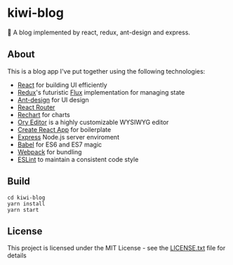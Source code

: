# kiwi-blog
🥝 A blog implemented by react, redux, ant-design and express.

## About

This is a blog app I've put together using the following technologies:

* [React](https://github.com/facebook/react) for building UI efficiently
* [Redux](https://github.com/reactjs/redux)'s futuristic [Flux](https://facebook.github.io/react/blog/2014/05/06/flux.html) implementation for managing state
* [Ant-design](https://github.com/ant-design/ant-design) for UI design
* [React Router](https://github.com/ReactTraining/react-router)
* [Rechart](https://github.com/recharts/recharts) for charts
* [Ory Editor](https://github.com/ory/editor) is a highly customizable WYSIWYG editor
* [Create React App](https://github.com/facebookincubator/create-react-app) for boilerplate
* [Express](http://expressjs.com) Node.js server enviroment
* [Babel](http://babeljs.io) for ES6 and ES7 magic
* [Webpack](http://webpack.github.io) for bundling
* [ESLint](http://eslint.org) to maintain a consistent code style

## Build
```
cd kiwi-blog
yarn install
yarn start
```

## License
This project is licensed under the MIT License - see the [LICENSE.txt](LICENSE.txt) file for details